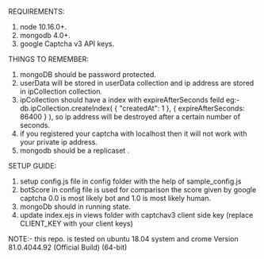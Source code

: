 REQUIREMENTS:
1. node 10.16.0+.
2. mongodb 4.0+.
3. google Captcha v3 API keys.

THINGS TO REMEMBER:
1. mongoDB should be password protected.
2. userData will be stored in userData collection and ip address are stored in ipCollection collection.
3. ipCollection should have a index with expireAfterSeconds feild eg:- db.ipCollection.createIndex( { "createdAt": 1 }, { expireAfterSeconds: 86400 } ), so ip address will be destroyed after a certain number of seconds.
4. if you registered your captcha with localhost then it will not work with your private ip address.
5. mongodb should be a replicaset .

SETUP GUIDE:
1. setup config.js file in config folder with the help of sample_config.js
2. botScore in config file is used for comparison the score given by google captcha 0.0 is most likely bot and 1.0 is most likely human.
3. mongoDb should in running state.
4. update index.ejs in views folder with captchav3 client side key (replace CLIENT_KEY with your client keys)

NOTE:- this repo. is tested on ubuntu 18.04 system and crome  Version 81.0.4044.92 (Official Build) (64-bit)